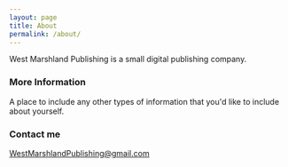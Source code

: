 ```yaml
---
layout: page
title: About
permalink: /about/
---
```


West Marshland Publishing is a small digital publishing company.

### More Information

A place to include any other types of information that you'd like to include about yourself.

### Contact me

[WestMarshlandPublishing@gmail.com](mailto:westmarshlandpublishing@gmail.com)
